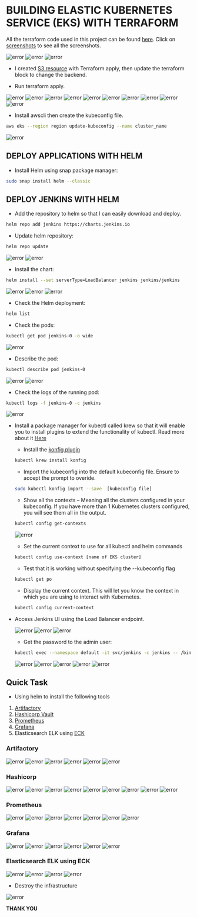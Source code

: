 # BUILDING ELASTIC KUBERNETES SERVICE (EKS) WITH TERRAFORM

All the terraform code used in this project can be found [here](infrastructure/).
Click on [screenshots](screenshots/) to see all the screenshots.

![error](screenshots/Screenshot%202022-04-28%20082553.png)
![error](screenshots/Screenshot%202022-04-28%20083056.png)
![error](screenshots/)

- I created [S3 resource](infrastructure/s3bucket.tf) with Terraform apply, then update the terraform block to change the backend.

- Run terraform apply.

![error](screenshots/Screenshot%202022-04-28%20084330.png)
![error](screenshots/Screenshot%202022-04-28%20085241.png)
![error](screenshots/Screenshot%202022-04-28%20092339.png)
![error](screenshots/Screenshot%202022-04-28%20091424.png)
![error](screenshots/Screenshot%202022-04-28%20091516.png)
![error](screenshots/Screenshot%202022-04-28%20091619.png)
![error](screenshots/Screenshot%202022-04-28%20091812.png)
![error](screenshots/Screenshot%202022-04-28%20091907.png)
![error](screenshots/Screenshot%202022-04-28%20092139.png)
![error](screenshots/Screenshot%202022-04-28%20095024.png)

- Install awscli then create the kubeconfig file.

```sh
aws eks --region region update-kubeconfig --name cluster_name
```

![error](screenshots/Screenshot%202022-04-28%20092903.png)

## DEPLOY APPLICATIONS WITH HELM

- Install Helm using snap package manager:

```sh
sudo snap install helm --classic
```

## DEPLOY JENKINS WITH HELM

- Add the repository to helm so that I can easily download and deploy.

```sh
helm repo add jenkins https://charts.jenkins.io
```

- Update helm repository:

```sh
helm repo update
```

![error](screenshots/Screenshot%202022-04-28%20115429.png)
![error](screenshots/Screenshot%202022-04-28%20171221.png)

- Install the chart:

```sh
helm install --set serverType=LoadBalancer jenkins jenkins/jenkins
```

![error](screenshots/Screenshot%202022-04-28%20171655.png)
![error](screenshots/Screenshot%202022-04-28%20171735.png)
![error](screenshots/Screenshot%202022-04-28%20171824.png)

- Check the Helm deployment:

```sh
helm list
```

- Check the pods:

```sh
kubectl get pod jenkins-0 -o wide
```

![error](screenshots/Screenshot%202022-04-28%20175212.png)

- Describe the pod:

```sh
kubectl describe pod jenkins-0
```

![error](screenshots/Screenshot%202022-04-28%20180105.png)
![error](screenshots/Screenshot%202022-04-28%20180214.png)

- Check the logs of the running pod:

```sh
kubectl logs -f jenkins-0 -c jenkins
```

![error](screenshots/Screenshot%202022-04-28%20180554.png)

- Install a package manager for kubectl called krew so that it will enable you to install plugins to extend the functionality of kubectl. Read more about it [Here](https://github.com/kubernetes-sigs/krew)

  - Install the [konfig plugin](https://github.com/corneliusweig/konfig)
  
  ```sh
  kubectl krew install konfig
  ```
  
  - Import the kubeconfig into the default kubeconfig file. Ensure to accept the prompt to overide.
  
  ```sh
  sudo kubectl konfig import --save  [kubeconfig file]
  ```
  
  - Show all the contexts – Meaning all the clusters configured in your kubeconfig. If you have more than 1 Kubernetes clusters configured, you will see them all in the output.
  
  ```sh
  kubectl config get-contexts
  ```

  ![error](screenshots/Screenshot%202022-04-28%20181139.png)
  
  - Set the current context to use for all kubectl and helm commands
  
  ```sh
  kubectl config use-context [name of EKS cluster]
  ```
  
  - Test that it is working without specifying the --kubeconfig flag
  
  ```sh
  kubectl get po
  ```
  
  - Display the current context. This will let you know the context in which you are using to interact with Kubernetes.
  
  ```sh
  kubectl config current-context
  ```

- Access Jenkins UI using the Load Balancer endpoint.

  ![error](screenshots/Screenshot%202022-04-28%20174129.png)
  ![error](screenshots/Screenshot%202022-04-28%20173912.png)
  ![error](screenshots/Screenshot%202022-04-28%20175024.png)
  
  - Get the password to the admin user:
  
  ```sh
  kubectl exec --namespace default -it svc/jenkins -c jenkins -- /bin/cat /run/secrets/chart-admin-password && echo
  ```

  ![error](screenshots/Screenshot%202022-04-28%20174348.png)
  ![error](screenshots/Screenshot%202022-04-28%20174004.png)
  ![error](screenshots/Screenshot%202022-04-28%20174512.png)
  ![error](screenshots/Screenshot%202022-04-28%20174823.png)
  ![error](screenshots/Screenshot%202022-04-28%20175548.png)

## Quick Task

- Using helm to install the following tools

1. [Artifactory](https://artifacthub.io/packages/helm/jfrog/artifactory)
2. [Hashicorp Vault](https://artifacthub.io/packages/helm/hashicorp/vault)
3. [Prometheus](https://artifacthub.io/packages/helm/prometheus-community/prometheus)
4. [Grafana](https://artifacthub.io/packages/helm/grafana/grafana)
5. Elasticsearch ELK using [ECK](https://www.elastic.co/guide/en/cloud-on-k8s/current/k8s-install-helm.html)

### Artifactory

![error](screenshots/Screenshot%202022-04-28%20192355.png)
![error](screenshots/Screenshot%202022-04-28%20192758.png)
![error](screenshots/Screenshot%202022-04-28%20193137.png)
![error](screenshots/Screenshot%202022-04-28%20193326.png)
![error](screenshots/Screenshot%202022-04-28%20193914.png)
![error](screenshots/Screenshot%202022-04-28%20195857.png)

### Hashicorp

![error](screenshots/Screenshot%202022-04-29%20000111.png)
![error](screenshots/Screenshot%202022-04-29%20000131.png)
![error](screenshots/Screenshot%202022-04-29%20000436.png)
![error](screenshots/Screenshot%202022-04-29%20005150.png)
![error](screenshots/Screenshot%202022-04-29%20005215.png)
![error](screenshots/Screenshot%202022-04-29%20054859.png)
![error](screenshots/Screenshot%202022-04-29%20055109.png)
![error](screenshots/Screenshot%202022-04-29%20060503.png)
![error](screenshots/Screenshot%202022-04-29%20060703.png)

### Prometheus

![error](screenshots/Screenshot%202022-04-29%20083124.png)
![error](screenshots/Screenshot%202022-04-29%20083124.png)
![error](screenshots/Screenshot%202022-04-29%20084522.png)
![error](screenshots/Screenshot%202022-04-29%20085300.png)
![error](screenshots/Screenshot%202022-04-29%20085835.png)
![error](screenshots/Screenshot%202022-04-29%20090730.png)
![error](screenshots/Screenshot%202022-04-29%20090730.png)

### Grafana

![error](screenshots/Screenshot%202022-04-29%20093306.png)
![error](screenshots/Screenshot%202022-04-29%20093600.png)
![error](screenshots/Screenshot%202022-04-29%20094200.png)
![error](screenshots/Screenshot%202022-04-29%20094348.png)
![error](screenshots/Screenshot%202022-04-29%20094533.png)
![error](screenshots/Screenshot%202022-04-29%20094655.png)

### Elasticsearch ELK using ECK

![error](screenshots/Screenshot%202022-04-29%20113220.png)
![error](screenshots/Screenshot%202022-04-29%20123925.png)
![error](screenshots/Screenshot%202022-04-29%20133653.png)
![error](screenshots/Screenshot%202022-04-29%20134822.png)

- Destroy the infrastructure

![error](screenshots/Screenshot%202022-04-29%20135623.png)

**THANK YOU**